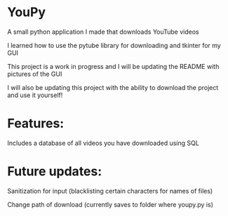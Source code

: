 # YouPy
A small python application I made that downloads YouTube videos 

I learned how to use the pytube library for downloading and tkinter for my GUI

This project is a work in progress and I will be updating the README with pictures of the GUI

I will also be updating this project with the ability to download the project and use it yourself!

# Features:
  Includes a database of all videos you have downloaded using SQL
  

# Future updates:
  Sanitization for input (blacklisting certain characters for names of files)
  
  Change path of download (currently saves to folder where youpy.py is)
  

  
